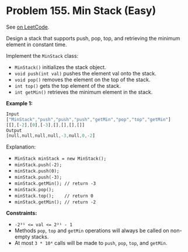 Problem 155. Min Stack (Easy)
=============================

See [on LeetCode](https://leetcode.com/problems/min-stack/).

Design a stack that supports push, pop, top, and retrieving the minimum element in constant time.

Implement the `MinStack` class:

* `MinStack()` initializes the stack object.
* `void push(int val)` pushes the element val onto the stack.
* `void pop()` removes the element on the top of the stack.
* `int top()` gets the top element of the stack.
* `int getMin()` retrieves the minimum element in the stack.

**Example 1:**

```Rust
Input
["MinStack","push","push","push","getMin","pop","top","getMin"]
[[],[-2],[0],[-3],[],[],[],[]]
Output
[null,null,null,null,-3,null,0,-2]
```

Explanation:

* `MinStack minStack = new MinStack();`
* `minStack.push(-2);`
* `minStack.push(0);`
* `minStack.push(-3);`
* `minStack.getMin(); // return -3`
* `minStack.pop();`
* `minStack.top();    // return 0`
* `minStack.getMin(); // return -2`

**Constraints:**

* `-2³¹ <= val <= 2³¹ - 1`
* Methods `pop`, `top` and `getMin` operations will always be called on non-empty stacks.
* At most `3 * 10⁴` calls will be made to `push`, `pop`, `top`, and `getMin`.
